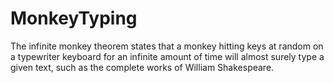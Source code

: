 # MonkeyTyping
The infinite monkey theorem states that a monkey hitting keys at random on a typewriter keyboard for an infinite amount of time will almost surely type a given text, such as the complete works of William Shakespeare.
